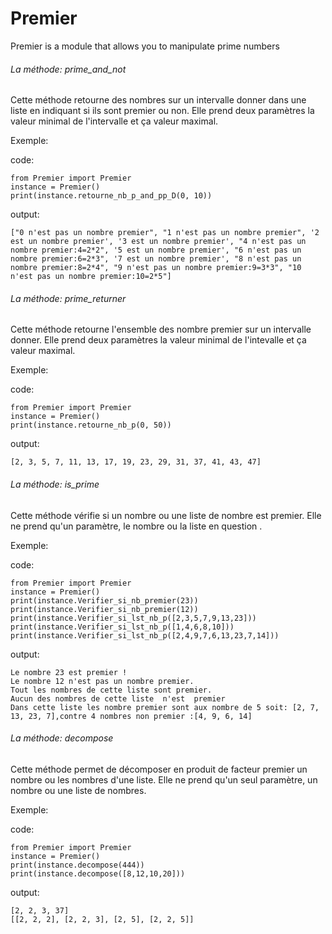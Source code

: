 # Premier
Premier is a module that allows you to manipulate prime numbers

###### La méthode: prime_and_not ######

Cette méthode retourne des nombres sur un intervalle donner dans une liste en indiquant si ils sont premier ou non.
Elle prend deux paramètres la valeur minimal de l'intervalle et ça valeur maximal. 

Exemple:

  code:
  
    from Premier import Premier
    instance = Premier()
    print(instance.retourne_nb_p_and_pp_D(0, 10))
    
  output:
  
    ["0 n'est pas un nombre premier", "1 n'est pas un nombre premier", '2 est un nombre premier', '3 est un nombre premier', "4 n'est pas un nombre premier:4=2*2", '5 est un nombre premier', "6 n'est pas un nombre premier:6=2*3", '7 est un nombre premier', "8 n'est pas un nombre premier:8=2*4", "9 n'est pas un nombre premier:9=3*3", "10 n'est pas un nombre premier:10=2*5"]
    
###### La méthode: prime_returner ######

Cette méthode retourne l'ensemble des nombre premier sur un intervalle donner.
Elle prend deux paramètres la valeur minimal de l'intevalle et ça valeur maximal.

Exemple:
  
  code:
  
    from Premier import Premier
    instance = Premier()
    print(instance.retourne_nb_p(0, 50))
    
  output:
  
    [2, 3, 5, 7, 11, 13, 17, 19, 23, 29, 31, 37, 41, 43, 47]
    
###### La méthode: is_prime #######
  
Cette méthode vérifie si un nombre ou une liste de nombre est premier.
Elle ne prend qu'un paramètre, le nombre ou la liste  en question .
  
Exemple:

  code:
  
    from Premier import Premier
    instance = Premier()
    print(instance.Verifier_si_nb_premier(23))
    print(instance.Verifier_si_nb_premier(12))
    print(instance.Verifier_si_lst_nb_p([2,3,5,7,9,13,23]))
    print(instance.Verifier_si_lst_nb_p([1,4,6,8,10]))
    print(instance.Verifier_si_lst_nb_p([2,4,9,7,6,13,23,7,14]))
    
  output:
    
    Le nombre 23 est premier !
    Le nombre 12 n'est pas un nombre premier.
    Tout les nombres de cette liste sont premier.
    Aucun des nombres de cette liste  n'est  premier
    Dans cette liste les nombre premier sont aux nombre de 5 soit: [2, 7, 13, 23, 7],contre 4 nombres non premier :[4, 9, 6, 14]

###### La méthode: decompose ######

Cette méthode permet de décomposer en produit de facteur premier un nombre ou les nombres d'une liste.
Elle ne prend qu'un seul paramètre, un nombre ou une liste de nombres.

Exemple:

  code:
  
    from Premier import Premier
    instance = Premier()
    print(instance.decompose(444))
    print(instance.decompose([8,12,10,20]))
    
  output:
    
    [2, 2, 3, 37]
    [[2, 2, 2], [2, 2, 3], [2, 5], [2, 2, 5]]
    
 

